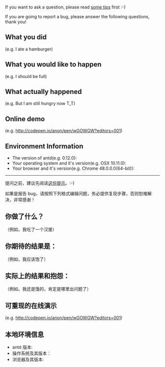 If you want to ask a question, please read [some tips](https://github.com/ant-design/ant-design/blob/master/.github/CONTRIBUTING.md#do-your-homework-before-asking-a-question) first :-)

If you are going to report a bug, please answer the following questions, thank you!

## What you did

(e.g. I ate a hamburger)

## What you would like to happen

(e.g. I should be full)

## What actually happened

(e.g. But I am still hungry now T_T)

## Online demo

(e.g. http://codepen.io/anon/pen/wGOWGW?editors=001)

## Environment Information

- The version of antd(e.g. 0.12.0):
- Your operating system and it's version(e.g. OSX 10.11.0):
- Your browser and it's version(e.g. Chrome 48.0.0.0(64-bit)):

---

提问之前，建议先阅读[这份提示](https://github.com/ant-design/ant-design/blob/master/.github/CONTRIBUTING.md#do-your-homework-before-asking-a-question)。:-)

如果是报告 bug，请按照下列格式编辑问题，务必提供复现步骤，否则恕难解决，非常感谢！

## 你做了什么？

（例如，我吃了一个汉堡）

## 你期待的结果是：

（例如，我应该饱了）

## 实际上的结果和抱怨：

（例如，我还是饿的，肯定是哪里出问题了）

## 可重现的在线演示

(e.g. http://codepen.io/anon/pen/wGOWGW?editors=001)

## 本地环境信息

- antd 版本:
- 操作系统及其版本：
- 浏览器及其版本:
